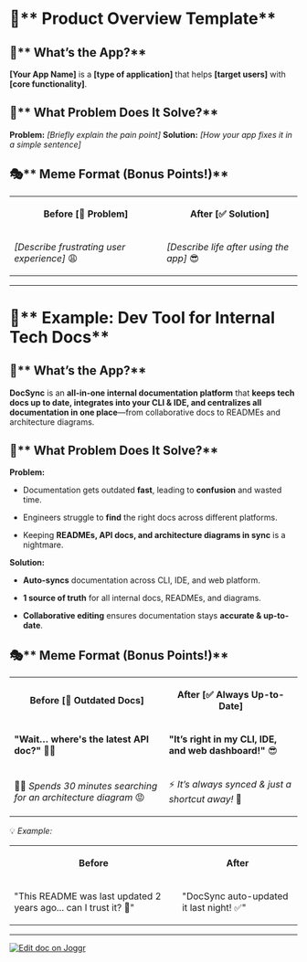 <!--@@joggrdoc@@-->
<!-- @joggr:version(v2):end -->
<!-- @joggr:warning:start -->
<!-- 
  _   _   _    __        __     _      ____    _   _   ___   _   _    ____     _   _   _ 
 | | | | | |   \ \      / /    / \    |  _ \  | \ | | |_ _| | \ | |  / ___|   | | | | | |
 | | | | | |    \ \ /\ / /    / _ \   | |_) | |  \| |  | |  |  \| | | |  _    | | | | | |
 |_| |_| |_|     \ V  V /    / ___ \  |  _ <  | |\  |  | |  | |\  | | |_| |   |_| |_| |_|
 (_) (_) (_)      \_/\_/    /_/   \_\ |_| \_\ |_| \_| |___| |_| \_|  \____|   (_) (_) (_)
                                                              
This document is managed by Joggr. Editing this document could break Joggr's core features, i.e. our 
ability to auto-maintain this document. Please use the Joggr editor to edit this document 
(link at bottom of the page).
-->
<!-- @joggr:warning:end -->
# 🚀** Product Overview Template**

## 📌** What’s the App?**

**\[Your App Name]** is a **\[type of application]** that helps **\[target users]** with **\[core functionality]**.

## 🤔** What Problem Does It Solve?**

**Problem:** *\[Briefly explain the pain point]* **Solution:** *\[How your app fixes it in a simple sentence]*

## 🎭** Meme Format (Bonus Points!)**

<table class="dashdraft-table">
  <tbody>
    <tr class="dashdraft-table-row">
      <th class="dashdraft-table-header" colspan="1" rowspan="1">
        <p class="dashdraft-paragraph">Before [<span data-name="no_entry_sign" class="dashdraft-emoji" data-type="emoji">🚫</span> Problem]</p>
      </th>
      <th class="dashdraft-table-header" colspan="1" rowspan="1">
        <p class="dashdraft-paragraph">After [<span data-name="check_mark_button" class="dashdraft-emoji" data-type="emoji">✅</span> Solution]</p>
      </th>
    </tr>
    <tr class="dashdraft-table-row">
      <td class="dashdraft-table-cell" colspan="1" rowspan="1">
        <p class="dashdraft-paragraph"><em class="dashdraft-italic">[Describe frustrating user experience]</em> <span data-name="weary" class="dashdraft-emoji" data-type="emoji">😩</span></p>
      </td>
      <td class="dashdraft-table-cell" colspan="1" rowspan="1">
        <p class="dashdraft-paragraph"><em class="dashdraft-italic">[Describe life after using the app]</em> <span data-name="smiling_face_with_sunglasses" class="dashdraft-emoji" data-type="emoji">😎</span></p>
      </td>
    </tr>
  </tbody>
</table>

***

# 🔧** Example: Dev Tool for Internal Tech Docs**

## 📌** What’s the App?**

**DocSync** is an **all-in-one internal documentation platform** that **keeps tech docs up to date, integrates into your CLI & IDE, and centralizes all documentation in one place**—from collaborative docs to READMEs and architecture diagrams.

## 🤔** What Problem Does It Solve?**

**Problem:**

* Documentation gets outdated **fast**, leading to **confusion** and wasted time.

* Engineers struggle to **find** the right docs across different platforms.

* Keeping **READMEs, API docs, and architecture diagrams in sync** is a nightmare.

**Solution:**

* **Auto-syncs** documentation across CLI, IDE, and web platform.

* **1 source of truth** for all internal docs, READMEs, and diagrams.

* **Collaborative editing** ensures documentation stays **accurate & up-to-date**.

## 🎭** Meme Format (Bonus Points!)**

<table class="dashdraft-table">
  <tbody>
    <tr class="dashdraft-table-row">
      <th class="dashdraft-table-header" colspan="1" rowspan="1">
        <p class="dashdraft-paragraph">Before [<span data-name="no_entry_sign" class="dashdraft-emoji" data-type="emoji">🚫</span> Outdated Docs]</p>
      </th>
      <th class="dashdraft-table-header" colspan="1" rowspan="1">
        <p class="dashdraft-paragraph">After [<span data-name="check_mark_button" class="dashdraft-emoji" data-type="emoji">✅</span> Always Up-to-Date]</p>
      </th>
    </tr>
    <tr class="dashdraft-table-row">
      <td class="dashdraft-table-cell" colspan="1" rowspan="1">
        <p class="dashdraft-paragraph"><strong class="dashdraft-bold">"Wait… where's the latest API doc?"</strong> <span data-name="dizzy_eyes" class="dashdraft-emoji" data-type="emoji">😵‍💫</span></p>
      </td>
      <td class="dashdraft-table-cell" colspan="1" rowspan="1">
        <p class="dashdraft-paragraph"><strong class="dashdraft-bold">"It’s right in my CLI, IDE, and web dashboard!"</strong> <span data-name="smiling_face_with_sunglasses" class="dashdraft-emoji" data-type="emoji">😎</span></p>
      </td>
    </tr>
    <tr class="dashdraft-table-row">
      <td class="dashdraft-table-cell" colspan="1" rowspan="1">
        <p class="dashdraft-paragraph"><span data-name="technologist" class="dashdraft-emoji" data-type="emoji">🧑‍💻</span> <em class="dashdraft-italic">Spends 30 minutes searching for an architecture diagram</em> <span data-name="pout" class="dashdraft-emoji" data-type="emoji">😡</span></p>
      </td>
      <td class="dashdraft-table-cell" colspan="1" rowspan="1">
        <p class="dashdraft-paragraph"><span data-name="high_voltage" class="dashdraft-emoji" data-type="emoji">⚡</span> <em class="dashdraft-italic">It’s always synced &#x26; just a shortcut away!</em> <span data-name="rocket" class="dashdraft-emoji" data-type="emoji">🚀</span></p>
      </td>
    </tr>
  </tbody>
</table>

💡 *Example:*

<table class="dashdraft-table">
  <tbody>
    <tr class="dashdraft-table-row">
      <th class="dashdraft-table-header" colspan="1" rowspan="1">
        <p class="dashdraft-paragraph">Before</p>
      </th>
      <th class="dashdraft-table-header" colspan="1" rowspan="1">
        <p class="dashdraft-paragraph">After</p>
      </th>
    </tr>
    <tr class="dashdraft-table-row">
      <td class="dashdraft-table-cell" colspan="1" rowspan="1">
        <p class="dashdraft-paragraph">"This README was last updated 2 years ago... can I trust it? <span data-name="thinking" class="dashdraft-emoji" data-type="emoji">🤔</span>"</p>
      </td>
      <td class="dashdraft-table-cell" colspan="1" rowspan="1">
        <p class="dashdraft-paragraph">"DocSync auto-updated it last night! <span data-name="check_mark_button" class="dashdraft-emoji" data-type="emoji">✅</span>"</p>
      </td>
    </tr>
  </tbody>
</table>

<!-- @joggr:editLink(a8c323f7-f006-4610-8f76-56196d98bd89):start -->
---
<a href="https://app.joggr.io/app/documents/a8c323f7-f006-4610-8f76-56196d98bd89/edit">
  <img src="https://cdn.joggr.io/assets/static/badges/joggr-document-edit.svg?did=a8c323f7-f006-4610-8f76-56196d98bd89" alt="Edit doc on Joggr" />
</a>
<!-- @joggr:editLink(a8c323f7-f006-4610-8f76-56196d98bd89):end -->
